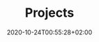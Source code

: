---
members: ["PLevy"]
title: "Projects"
date: 2020-10-24T00:55:28+02:00
draft: false
layout: list
searchFilter: Project
notEverything: true
notListed: true
comment: false
zone: "projects"
---